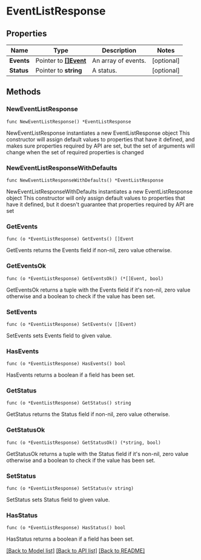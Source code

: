 # EventListResponse

## Properties

Name | Type | Description | Notes
---- | ---- | ----------- | ------
**Events** | Pointer to [**[]Event**](Event.md) | An array of events. | [optional] 
**Status** | Pointer to **string** | A status. | [optional] 

## Methods

### NewEventListResponse

`func NewEventListResponse() *EventListResponse`

NewEventListResponse instantiates a new EventListResponse object
This constructor will assign default values to properties that have it defined,
and makes sure properties required by API are set, but the set of arguments
will change when the set of required properties is changed

### NewEventListResponseWithDefaults

`func NewEventListResponseWithDefaults() *EventListResponse`

NewEventListResponseWithDefaults instantiates a new EventListResponse object
This constructor will only assign default values to properties that have it defined,
but it doesn't guarantee that properties required by API are set

### GetEvents

`func (o *EventListResponse) GetEvents() []Event`

GetEvents returns the Events field if non-nil, zero value otherwise.

### GetEventsOk

`func (o *EventListResponse) GetEventsOk() (*[]Event, bool)`

GetEventsOk returns a tuple with the Events field if it's non-nil, zero value otherwise
and a boolean to check if the value has been set.

### SetEvents

`func (o *EventListResponse) SetEvents(v []Event)`

SetEvents sets Events field to given value.

### HasEvents

`func (o *EventListResponse) HasEvents() bool`

HasEvents returns a boolean if a field has been set.

### GetStatus

`func (o *EventListResponse) GetStatus() string`

GetStatus returns the Status field if non-nil, zero value otherwise.

### GetStatusOk

`func (o *EventListResponse) GetStatusOk() (*string, bool)`

GetStatusOk returns a tuple with the Status field if it's non-nil, zero value otherwise
and a boolean to check if the value has been set.

### SetStatus

`func (o *EventListResponse) SetStatus(v string)`

SetStatus sets Status field to given value.

### HasStatus

`func (o *EventListResponse) HasStatus() bool`

HasStatus returns a boolean if a field has been set.


[[Back to Model list]](../README.md#documentation-for-models) [[Back to API list]](../README.md#documentation-for-api-endpoints) [[Back to README]](../README.md)


